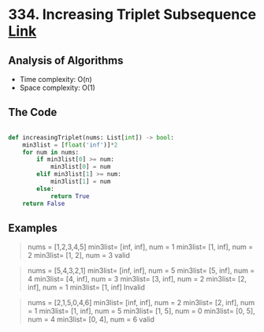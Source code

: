 # 334. Increasing Triplet Subsequence [Link](https://leetcode.com/problems/increasing-triplet-subsequence/)
## Analysis of Algorithms
 - Time complexity: O(n)
 - Space complexity: O(1)


## The Code

```Python 

def increasingTriplet(nums: List[int]) -> bool:
    min3list = [float('inf')]*2
    for num in nums:
        if min3list[0] >= num:
            min3list[0] = num
        elif min3list[1] >= num:
            min3list[1] = num
        else:
            return True
    return False
```

## Examples

> nums = [1,2,3,4,5]
> min3list= [inf, inf], num = 1
> min3list= [1, inf], num = 2
> min3list= [1, 2], num = 3
> valid

> nums = [5,4,3,2,1]
> min3list= [inf, inf], num = 5
> min3list= [5, inf], num = 4
> min3list= [4, inf], num = 3
> min3list= [3, inf], num = 2
> min3list= [2, inf], num = 1
> min3list= [1, inf]
> Invalid

> nums = [2,1,5,0,4,6]
> min3list= [inf, inf], num = 2
> min3list= [2, inf], num = 1
> min3list= [1, inf], num = 5
> min3list= [1, 5], num = 0
> min3list= [0, 5], num = 4
> min3list= [0, 4], num = 6
> valid


